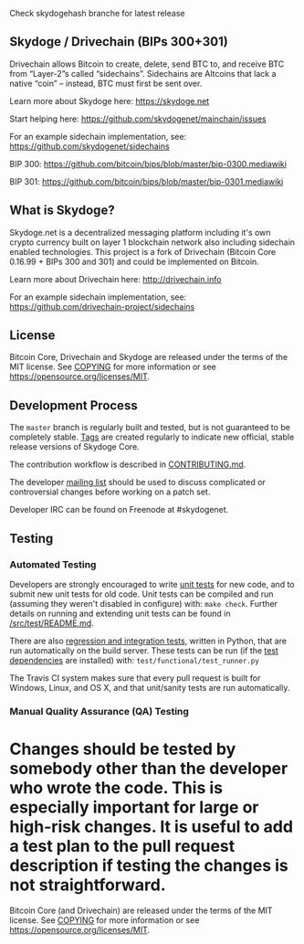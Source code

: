 Check skydogehash branche for latest release

Skydoge / Drivechain (BIPs 300+301)
------------------

Drivechain allows Bitcoin to create, delete, send BTC to, and receive BTC from “Layer-2”s called “sidechains”. Sidechains are Altcoins that lack a native “coin” – instead, BTC must first be sent over.

Learn more about Skydoge here:
https://skydoge.net

Start helping here:
https://github.com/skydogenet/mainchain/issues

For an example sidechain implementation, see: https://github.com/skydogenet/sidechains

BIP 300:
https://github.com/bitcoin/bips/blob/master/bip-0300.mediawiki

BIP 301:
https://github.com/bitcoin/bips/blob/master/bip-0301.mediawiki

What is Skydoge?
--------------------------
Skydoge.net is a decentralized messaging platform including it's own crypto currency built on layer 1 blockchain network also including sidechain enabled technologies. This project is a fork of Drivechain (Bitcoin Core 0.16.99 + BIPs 300 and 301) and could be implemented on Bitcoin.

Learn more about Drivechain here:
http://drivechain.info

For an example sidechain implementation, see: https://github.com/drivechain-project/sidechains

License
-------

Bitcoin Core, Drivechain and Skydoge are released under the terms of the MIT license. See [COPYING](COPYING) for more
information or see https://opensource.org/licenses/MIT.

Development Process
-------------------

The `master` branch is regularly built and tested, but is not guaranteed to be
completely stable. [Tags](https://github.com/skydogenet/mainchain/tags) are created
regularly to indicate new official, stable release versions of Skydoge Core.

The contribution workflow is described in [CONTRIBUTING.md](CONTRIBUTING.md).

The developer [mailing list](https://lists.linuxfoundation.org/mailman/listinfo/bitcoin-dev)
should be used to discuss complicated or controversial changes before working
on a patch set.

Developer IRC can be found on Freenode at #skydogenet.

Testing
-------

### Automated Testing

Developers are strongly encouraged to write [unit tests](src/test/README.md) for new code, and to
submit new unit tests for old code. Unit tests can be compiled and run
(assuming they weren't disabled in configure) with: `make check`. Further details on running
and extending unit tests can be found in [/src/test/README.md](/src/test/README.md).

There are also [regression and integration tests](/test), written
in Python, that are run automatically on the build server.
These tests can be run (if the [test dependencies](/test) are installed) with: `test/functional/test_runner.py`

The Travis CI system makes sure that every pull request is built for Windows, Linux, and OS X, and that unit/sanity tests are run automatically.

### Manual Quality Assurance (QA) Testing

Changes should be tested by somebody other than the developer who wrote the
code. This is especially important for large or high-risk changes. It is useful
to add a test plan to the pull request description if testing the changes is
not straightforward.
=======
Bitcoin Core (and Drivechain) are released under the terms of the MIT license. See [COPYING](COPYING) for more
information or see https://opensource.org/licenses/MIT.
